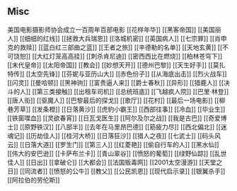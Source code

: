 


## Misc

美国电影摄影师协会成立一百周年百部电影
[[花样年华]]
[[黑客帝国]]
[[美国丽人]]
[[细细的红线]]
[[拯救大兵瑞恩]]
[[洛城机密]]
[[英国病人]]
[[七宗罪]]
[[肖申克的救赎]]
[[蓝白红三部曲之蓝]]
[[王者之旅]]
[[辛德勒的名单]]
[[天地玄黄]]
[[不可饶恕]]
[[大红灯笼高高挂]]
[[刺杀肯尼迪]]
[[密西西比在燃烧]]
[[柏林苍穹下]]
[[末代皇帝]]
[[太阳帝国]]
[[教会]]
[[妙想天开]]
[[德州巴黎]]
[[天生好手]]
[[莫扎特传]]
[[太空先锋]]
[[芬妮与亚历山大]]
[[赤色份子]]
[[从海底出击]]
[[烈火战车]]
[[闪灵]]
[[曼哈顿]]
[[黑神驹]]
[[富贵逼人来]]
[[爵士春秋]]
[[异形]]
[[猎鹿人]]
[[决斗的人]]
[[第三类接触]]
[[出租车司机]]
[[总统班底]]
[[飞越疯人院]]
[[巴里·林登]]
[[唐人街]]
[[驱魔人]]
[[巴黎最后的探戈]]
[[歌厅]]
[[花村]]
[[最后一场电影]]
[[柳巷芳草]]
[[发条橙]]
[[日落黄沙]]
[[虎豹小霸王]]
[[西部往事]]
[[冷血]]
[[毕业生]]
[[铁窗喋血]]
[[灵欲春宵]]
[[日瓦戈医生]]
[[阿尔及尔之战]]
[[我是古巴]]
[[奇爱博士]]
[[原野铁汉]]
[[八部半]]
[[去年在马里昂巴德]]
[[筋疲力尽]]
[[西北偏北]]
[[迷魂记]]
[[历劫佳人]]
[[桂河大桥]]
[[日落狂沙]]
[[猎人之夜]]
[[七武士]]
[[码头风云]]
[[日落大道]]
[[罗生门]]
[[第三人]]
[[红菱艳]]
[[偷自行车的人]]
[[黑水仙]]
[[伟大的安巴逊]]
[[卡萨布兰卡]]
[[青山翠谷]]
[[愤怒的葡萄]]
[[绿野仙踪]]
[[乱世佳人]]
[[日出]]
[[拿破仑]]
[[大都会]]
[[法国贩毒网]]
[[2001太空漫游]]
[[天堂之日]]
[[同流者]]
[[愤怒的公牛]]
[[教父]]
[[公民凯恩]]
[[现代启示录]]
[[银翼杀手]]
[[阿拉伯的劳伦斯]]

